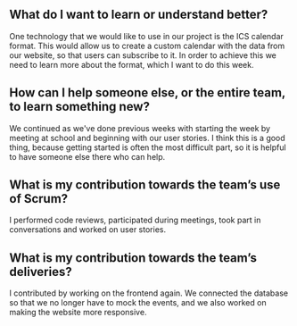 ## What do I want to learn or understand better?
One technology that we would like to use in our project is the ICS calendar format. This would allow us to create a custom calendar with the data from our website, so that users can subscribe to it. In order to achieve this we need to learn more about the format, which I want to do this week.

## How can I help someone else, or the entire team, to learn something new?
We continued as we've done previous weeks with starting the week by meeting at school and beginning with our user stories. I think this is a good thing, because getting started is often the most difficult part, so it is helpful to have someone else there who can help.

## What is my contribution towards the team’s use of Scrum?
I performed code reviews, participated during meetings, took part in conversations and worked on user stories.

## What is my contribution towards the team’s deliveries?
I contributed by working on the frontend again. We connected the database so that we no longer have to mock the events, and we also worked on making the website more responsive.

